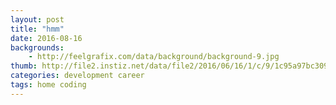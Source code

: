 ```yaml
---
layout: post
title: "hmm"
date: 2016-08-16
backgrounds:
    - http://feelgrafix.com/data/background/background-9.jpg
thumb: http://file2.instiz.net/data/file2/2016/06/16/1/c/9/1c95a97bc309bbf06931120dd5522c1a.gif
categories: development career
tags: home coding
---
```

